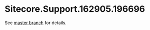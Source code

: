 # Sitecore.Support.162905.196696

See [master branch](https://github.com/sitecoresupport/Sitecore.Support.162905.196696) for details.
